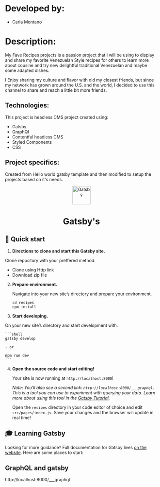# Developed by: 

- Carla Montano

# Description: 

My Fave Recipes projects is a passion project that I will be using to display and share my favorite Venezuelan Style recipes for others to learn more about cousine and try new delightful traditional Venezuelan and maybe some adapted dishes. 

I Enjoy sharing my culture and flavor with old my closest friends, but since my network has grown around the U.S. and the world, I decided to use this channel to share and reach a little bit more friends.

## Technologies: 

This project is headless CMS project created using: 

- Gatsby
- GraphQl
- Contentful headless CMS
- Styled Components
- CSS

## Project specifics: 

Created from Hello world gatsby template and then modified to setup the projects based on it's needs. 


<p align="center">
  <a href="https://www.gatsbyjs.com">
    <img alt="Gatsby" src="https://www.gatsbyjs.com/Gatsby-Monogram.svg" width="60" />
  </a>
</p>
<h1 align="center">
  Gatsby's
</h1>

## 🚀 Quick start

1.  **Directions to clone and start this Gatsby site.**

  Clone repository with your preffered method: 
  - Clone using Http link
  - Download zip file

2.  **Prepare environment.**

    Navigate into your new site’s directory and prepare your environment.

    ```shell
    cd recipes
    npm install
    ```
    
3.  **Start developing.**

   On your new site’s directory and start development with.

    ```shell
    gatsby develop
    
    - or 
    
    npm run dev
    ```
    
4.  **Open the source code and start editing!**

    Your site is now running at `http://localhost:8000`!

    _Note: You'll also see a second link: _`http://localhost:8000/___graphql`_. This is a tool you can use to experiment with querying your data. Learn more about using this tool in the [Gatsby Tutorial](https://www.gatsbyjs.com/docs/tutorial/part-4/#use-graphiql-to-explore-the-data-layer-and-write-graphql-queries)._

    Open the `recipes` directory in your code editor of choice and edit `src/pages/index.js`. Save your changes and the browser will update in real time!

## 🎓 Learning Gatsby

Looking for more guidance? Full documentation for Gatsby lives [on the website](https://www.gatsbyjs.com/). Here are some places to start:

## GraphQL and gatsby

http://localhost:8000/\_\_\_graphql
